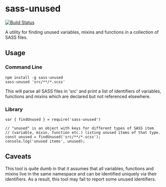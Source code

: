 sass-unused
===========

[![Build Status](https://travis-ci.org/robertknight/sass-unused.png?branch=master)](https://travis-ci.org/robertknight/sass-unused)

A utility for finding unused variables, mixins and functions in a collection of
SASS files.

## Usage

### Command Line

```
npm install -g sass-unused
sass-unused 'src/**/*.scss'
```

This will parse all SASS files in 'src' and print a list of identifiers of
variables, functions and mixins which are declared but not referenced
elsewhere.

### Library

```
var { findUnused } = require('sass-unused')

// "unused" is an object with keys for different types of SASS item
// (variable, mixin, function etc.) listing unused items of that type.
const unused = findUnused('src/**/*.scss');
console.log('unused items', unused);
```

## Caveats

This tool is quite dumb in that it assumes that all variables, functions and mixins
live in the same namespace and can be identified uniquely via their
identifiers. As a result, this tool may fail to report some unused identifiers.
